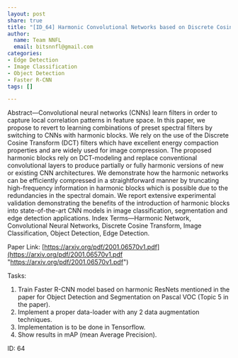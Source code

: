 ```yaml
---
layout: post
share: true
title: "[ID_64] Harmonic Convolutional Networks based on Discrete Cosine Transform"
author:
  name: Team NNFL
  email: bitsnnfl@gmail.com
categories:
- Edge Detection
- Image Classification
- Object Detection
- Faster R-CNN
tags: []

---
```

Abstract—Convolutional neural networks (CNNs) learn filters in order to capture local correlation patterns in feature space. In this paper, we propose to revert to learning combinations of preset spectral filters by switching to CNNs with harmonic blocks. We rely on the use of the Discrete Cosine Transform (DCT) filters which have excellent energy compaction properties and are widely used for image compression. The proposed harmonic blocks rely on DCT-modeling and replace conventional convolutional layers to produce partially or fully harmonic versions of new or existing CNN architectures. We demonstrate how the harmonic networks can be efficiently compressed in a straightforward manner by truncating high-frequency information in harmonic blocks which is possible due to the redundancies in the spectral domain. We report extensive experimental validation demonstrating the benefits of the introduction of harmonic blocks into state-of-the-art CNN models in image classification, segmentation and edge detection applications. Index Terms—Harmonic Network, Convolutional Neural Networks, Discrete Cosine Transform, Image Classification, Object Detection, Edge Detection.

Paper Link: [https://arxiv.org/pdf/2001.06570v1.pdf](https://arxiv.org/pdf/2001.06570v1.pdf "https://arxiv.org/pdf/2001.06570v1.pdf")

Tasks:

1. Train Faster R-CNN model based on harmonic ResNets mentioned in the paper for Object Detection and Segmentation on Pascal VOC (Topic 5 in the paper).
2. Implement a proper data-loader with any 2 data augmentation techniques.
3. Implementation is to be done in Tensorflow.
4. Show results in mAP (mean Average Precision).

ID: 64